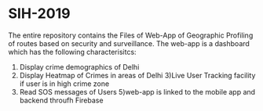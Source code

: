 # SIH-2019
The entire repository contains the Files of Web-App of Geographic Profiling of routes based on security and surveillance.
The web-app is a dashboard which has the following characterisitcs:
1) Display crime demographics of Delhi
2) Display Heatmap of Crimes in areas of Delhi
3)Live User Tracking facility if user is in high crime zone
4) Read SOS messages of Users
5)web-app is linked to the mobile app and backend throufh Firebase
